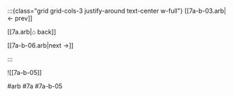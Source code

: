 :::{class="grid grid-cols-3 justify-around text-center w-full"}
[[7a-b-03.arb|← prev]]

[[7a.arb|⌂ back]]

[[7a-b-06.arb|next →]]

:::

![[7a-b-05]]

#arb #7a #7a-b-05

